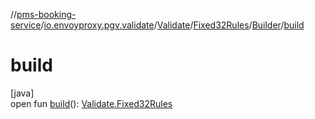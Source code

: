 //[pms-booking-service](../../../../../index.md)/[io.envoyproxy.pgv.validate](../../../index.md)/[Validate](../../index.md)/[Fixed32Rules](../index.md)/[Builder](index.md)/[build](build.md)

# build

[java]\
open fun [build](build.md)(): [Validate.Fixed32Rules](../index.md)